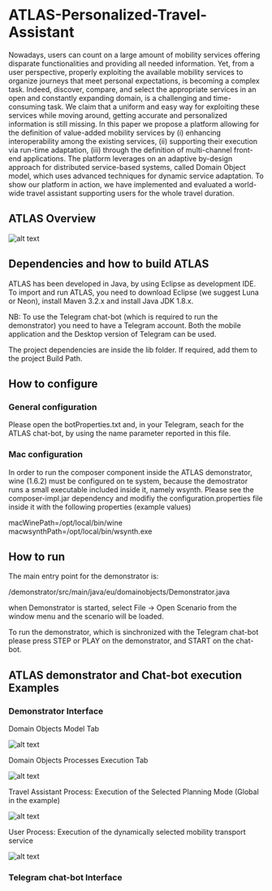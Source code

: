 # ATLAS-Personalized-Travel-Assistant

Nowadays, users can count on a large amount of mobility services offering
disparate functionalities and providing all needed information. Yet, from a
user perspective, properly exploiting the available mobility services to organize
journeys that meet personal expectations, is becoming a complex task. Indeed,
discover, compare, and select the appropriate services in an open and constantly
expanding domain, is a challenging and time-consuming task. We claim that a
uniform and easy way for exploiting these services while moving around, getting
accurate and personalized information is still missing. In this paper we propose
a platform allowing for the definition of value-added mobility services by
(i) enhancing interoperability among the existing services, (ii) supporting their
execution via run-time adaptation, (iii) through the definition of multi-channel
front-end applications. The platform leverages on an adaptive by-design approach
for distributed service-based systems, called Domain Object model, which uses
advanced techniques for dynamic service adaptation. To show our platform in action,
we have implemented and evaluated a world-wide travel assistant supporting
users for the whole travel duration.

## ATLAS Overview

![alt text](https://github.com/das-fbk/ATLAS-Personalized-Travel-Assistant/blob/master/DEMO_Overview.png)

## Dependencies and how to build ATLAS

ATLAS has been developed in Java, by using Eclipse as development IDE.
To import and run ATLAS, you need to download Eclipse (we suggest Luna or Neon), install Maven 3.2.x and install Java JDK 1.8.x.

NB: To use the Telegram chat-bot (which is required to run the demonstrator) you need to have a Telegram account. Both the mobile application and the Desktop version of Telegram can be used.

The project dependencies are inside the lib folder. If required, add them to the project Build Path.

## How to configure

### General configuration
Please open the botProperties.txt and, in your Telegram, seach for the ATLAS chat-bot, by using the name parameter reported in this file.

### Mac configuration

In order to run the composer component inside the ATLAS demonstrator, wine (1.6.2) must be configured on te system, because the demostrator runs a small executable
included inside it, namely wsynth. Please see the composer-impl.jar dependency and modifiy the configuration.properties file inside it with the following properties 
(example values)

macWinePath=/opt/local/bin/wine macwsynthPath=/opt/local/bin/wsynth.exe

## How to run

The main entry point for the demonstrator is:

/demonstrator/src/main/java/eu/domainobjects/Demonstrator.java

when Demonstrator is started, select File -> Open Scenario from the window menu and the scenario will be loaded.

To run the demonstrator, which is sinchronized with the Telegram chat-bot please press STEP or PLAY on the demonstrator, and START on the chat-bot.

## ATLAS demonstrator and Chat-bot execution Examples

### Demonstrator Interface

Domain Objects Model Tab

![alt text](https://github.com/das-fbk/ATLAS-Personalized-Travel-Assistant/blob/master/modelsTab.PNG)

Domain Objects Processes Execution Tab

![alt text](https://github.com/das-fbk/ATLAS-Personalized-Travel-Assistant/blob/master/ExecutionTab.PNG)

Travel Assistant Process: Execution of the Selected Planning Mode (Global in the example)

![alt text](https://github.com/das-fbk/ATLAS-Personalized-Travel-Assistant/blob/master/PlanningModeSelection.PNG)

User Process: Execution of the dynamically selected mobility transport service

![alt text](https://github.com/das-fbk/ATLAS-Personalized-Travel-Assistant/blob/master/JourneyLegRefinement.PNG)

### Telegram chat-bot Interface






